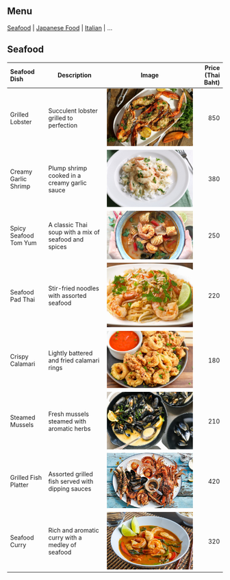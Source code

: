 
## Menu
[Seafood](#seafood) | [Japanese Food](#japanese-food) | [Italian](#italian) | ...

## Seafood

| **Seafood Dish**      | **Description**                               | **Image**                                           | **Price (Thai Baht)** |
|:----------------------|-----------------------------------------------|:---------------------------------------------------:|-----------------------:|
| Grilled Lobster       | Succulent lobster grilled to perfection      | ![Grilled Lobster](images/seafood/grilled_lobster.jpg)       | 850                   |
| Creamy Garlic Shrimp  | Plump shrimp cooked in a creamy garlic sauce | ![Creamy Garlic Shrimp](images/seafood/creamy_garlic_shrimp.jpeg) | 380                   |
| Spicy Seafood Tom Yum | A classic Thai soup with a mix of seafood and spices | ![Spicy Seafood Tom Yum](images/seafood/tom_yum.jpg) | 250                   |
| Seafood Pad Thai      | Stir-fried noodles with assorted seafood     | ![Seafood Pad Thai](images/seafood/pad_thai.jpg)             | 220                   |
| Crispy Calamari       | Lightly battered and fried calamari rings    | ![Crispy Calamari](images/seafood/calamari.jpg)              | 180                   |
| Steamed Mussels       | Fresh mussels steamed with aromatic herbs   | ![Steamed Mussels](images/seafood/steamed_mussels.jpg)       | 210                   |
| Grilled Fish Platter  | Assorted grilled fish served with dipping sauces | ![Grilled Fish Platter](images/seafood/fish_platter.jpg)  | 420                   |
| Seafood Curry         | Rich and aromatic curry with a medley of seafood | ![Seafood Curry](images/seafood/seafood_curry.jpg)        | 320                   |


